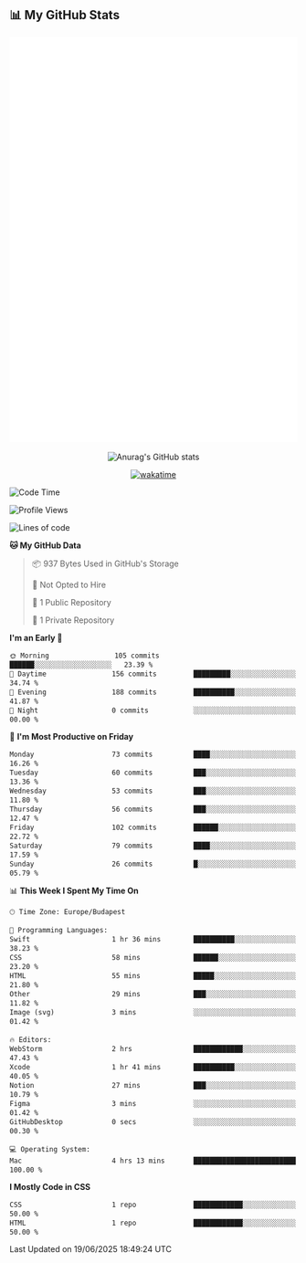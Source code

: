 




## 📊 My GitHub Stats
<div align="center">

<picture>
  <img src="/github-metrics.svg" alt="Metrics">
</picture>

 
![Anurag's GitHub stats](https://github-readme-stats.vercel.app/api?username=ViliHun609&show=reviews,discussions_started,discussions_answered,prs_merged,prs_merged_percentage&show_icons=true&theme=dark)

[![wakatime](https://github-readme-stats.vercel.app/api/wakatime?username=ViliHun609&show_icons=true&theme=dark)](https://github.com/anuraghazra/github-readme-stats)


</div>


<!--START_SECTION:waka-->
![Code Time](http://img.shields.io/badge/Code%20Time-10%20hrs%2038%20mins-blue)

![Profile Views](http://img.shields.io/badge/Profile%20Views-340-blue)

![Lines of code](https://img.shields.io/badge/From%20Hello%20World%20I%27ve%20Written-27.2%20thousand%20lines%20of%20code-blue)

**🐱 My GitHub Data** 

> 📦 937 Bytes Used in GitHub's Storage 
 > 
> 🚫 Not Opted to Hire
 > 
> 📜 1 Public Repository 
 > 
> 🔑 1 Private Repository 
 > 
**I'm an Early 🐤** 

```text
🌞 Morning                105 commits         ██████░░░░░░░░░░░░░░░░░░░   23.39 % 
🌆 Daytime                156 commits         █████████░░░░░░░░░░░░░░░░   34.74 % 
🌃 Evening                188 commits         ██████████░░░░░░░░░░░░░░░   41.87 % 
🌙 Night                  0 commits           ░░░░░░░░░░░░░░░░░░░░░░░░░   00.00 % 
```
📅 **I'm Most Productive on Friday** 

```text
Monday                   73 commits          ████░░░░░░░░░░░░░░░░░░░░░   16.26 % 
Tuesday                  60 commits          ███░░░░░░░░░░░░░░░░░░░░░░   13.36 % 
Wednesday                53 commits          ███░░░░░░░░░░░░░░░░░░░░░░   11.80 % 
Thursday                 56 commits          ███░░░░░░░░░░░░░░░░░░░░░░   12.47 % 
Friday                   102 commits         ██████░░░░░░░░░░░░░░░░░░░   22.72 % 
Saturday                 79 commits          ████░░░░░░░░░░░░░░░░░░░░░   17.59 % 
Sunday                   26 commits          █░░░░░░░░░░░░░░░░░░░░░░░░   05.79 % 
```


📊 **This Week I Spent My Time On** 

```text
🕑︎ Time Zone: Europe/Budapest

💬 Programming Languages: 
Swift                    1 hr 36 mins        ██████████░░░░░░░░░░░░░░░   38.23 % 
CSS                      58 mins             ██████░░░░░░░░░░░░░░░░░░░   23.20 % 
HTML                     55 mins             █████░░░░░░░░░░░░░░░░░░░░   21.80 % 
Other                    29 mins             ███░░░░░░░░░░░░░░░░░░░░░░   11.82 % 
Image (svg)              3 mins              ░░░░░░░░░░░░░░░░░░░░░░░░░   01.42 % 

🔥 Editors: 
WebStorm                 2 hrs               ████████████░░░░░░░░░░░░░   47.43 % 
Xcode                    1 hr 41 mins        ██████████░░░░░░░░░░░░░░░   40.05 % 
Notion                   27 mins             ███░░░░░░░░░░░░░░░░░░░░░░   10.79 % 
Figma                    3 mins              ░░░░░░░░░░░░░░░░░░░░░░░░░   01.42 % 
GitHubDesktop            0 secs              ░░░░░░░░░░░░░░░░░░░░░░░░░   00.30 % 

💻 Operating System: 
Mac                      4 hrs 13 mins       █████████████████████████   100.00 % 
```

**I Mostly Code in CSS** 

```text
CSS                      1 repo              ████████████░░░░░░░░░░░░░   50.00 % 
HTML                     1 repo              ████████████░░░░░░░░░░░░░   50.00 % 
```




 Last Updated on 19/06/2025 18:49:24 UTC
<!--END_SECTION:waka-->

<!--
**ViliHun609/ViliHun609** is a ✨ _special_ ✨ repository because its `README.md` (this file) appears on your GitHub profile.

Here are some ideas to get you started:

- 🔭 I’m currently working on ...
- 🌱 I’m currently learning ...
- 👯 I’m looking to collaborate on ...
- 🤔 I’m looking for help with ...
- 💬 Ask me about ...
- 📫 How to reach me: ...
- 😄 Pronouns: ...
- ⚡ Fun fact: ...
-->




